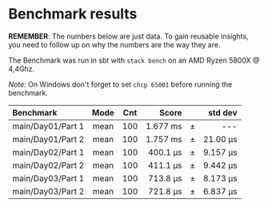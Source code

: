 Benchmark results
=================
**REMEMBER**: The numbers below are just data. To gain reusable insights, you need to follow up on
why the numbers are the way they are.

The Benchmark was run in sbt with `stack bench` on an AMD Ryzen 5800X @ 4,4Ghz.

*Note:* On Windows don't forget to set `chcp 65001` before running the benchmark.


| Benchmark         | Mode | Cnt |     Score   |     |   std dev  |
|:------------------|:----:|:---:|------------:|-----|-----------:|
| main/Day01/Part 1 | mean | 100 | 1.677  ms   | ±   |    ---     |
| main/Day01/Part 2 | mean | 100 | 1.757  ms   | ±   | 21.00  μs  |
| main/Day02/Part 1 | mean | 100 | 400.1  μs   | ±   | 9.157  μs  |
| main/Day02/Part 2 | mean | 100 | 411.1  μs   | ±   | 9.442  μs  |
| main/Day03/Part 1 | mean | 100 | 713.8  μs   | ±   | 8.173  μs  |
| main/Day03/Part 2 | mean | 100 | 721.8  μs   | ±   | 6.837  μs  |